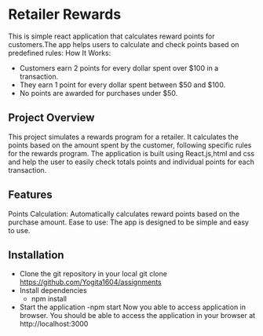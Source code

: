# Retailer Rewards

This is simple react application that calculates reward points for customers.The app helps users to calculate and check points based on predefined rules:
How It Works:

- Customers earn 2 points for every dollar spent over $100 in a transaction.
- They earn 1 point for every dollar spent between $50 and $100.
- No points are awarded for purchases under $50.

## Project Overview

This project simulates a rewards program for a retailer. It calculates the points based on the amount spent by the customer, following specific rules for the rewards program. The application is built using React.js,html and css and help the user to easily check totals points and individual points for each transaction.

## Features

Points Calculation: Automatically calculates reward points based on the purchase amount.
Ease to use: The app is designed to be simple and easy to use.

## Installation

- Clone the git repository in your local
  git clone https://github.com/Yogita1604/assignments
- Install dependencies
  - npm install
- Start the application
  -npm start
  Now you able to access application in browser. You should be able to access the application in your browser at http://localhost:3000
